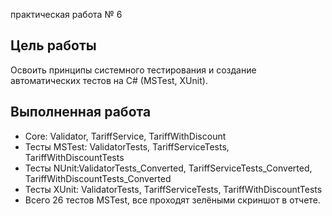 практическая работа № 6
## Цель работы
Освоить принципы системного тестирования и создание автоматических тестов на C# (MSTest, XUnit).

## Выполненная работа
- Core: Validator, TariffService, TariffWithDiscount
- Тесты MSTest: ValidatorTests, TariffServiceTests, TariffWithDiscountTests
- Тесты NUnit:ValidatorTests_Converted, TariffServiceTests_Converted, TariffWithDiscountTests_Converted
- Тесты XUnit: ValidatorTests, TariffServiceTests, TariffWithDiscountTests
- Всего 26 тестов MSTest, все проходят зелёными
  скриншот в отчете.
